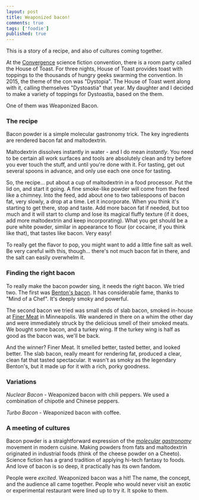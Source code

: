 ```yaml
---
layout: post
title: Weaponized bacon!
comments: true
tags: ['foodie']
published: true
---
```


This is a story of a recipe, and also of cultures coming together. 

At the [Convergence](http://convergence-con.org) science fiction convention, there is a room party called the House of Toast. For three nights, House of Toast provides toast with toppings to the thousands of hungry geeks swarming the convention. In 2015, the theme of the con was "Dystopia". The House of Toast went along with it, calling themselves "Dystoastia" that year. My daughter and I decided to make a variety of toppings for Dystoastia, based on the them. 

One of them was Weaponized Bacon. 

### The recipe

Bacon powder is a simple molecular gastronomy trick. The key ingredients are rendered bacon fat and maltodextrin. 

Maltodextrin dissolves instantly in water - and I do mean *instantly*. You need to be certain all work surfaces and tools are absolutely clean and try before you ever touch the stuff, and until you're done with it. For tasting, get out several spoons in advance, and only use each one once for tasting. 

So, the recipe... put about a cup of maltodextrin in a food processor. Put the lid on, and start it going. A fine smoke-like powder will come from the feed like a chimney. Into the feed, add about one to two tablespoons of bacon fat, very slowly, a drop at a time. Let it incorporate. When you think it's starting to get there, stop and taste. Add more bacon fat if needed, but too much and it will start to clump and lose its magical fluffy texture (if it does, add more maltodextrin and keep incorporating). What you get should be a pure white powder, similar in appearance to flour (or cocaine, if you think like that), that tastes like bacon. Very easy!

To really get the flavor to pop, you might want to add a little fine salt as well. Be very careful with this, though... there's not much bacon fat in there, and the salt can easily overwhelm it. 

### Finding the right bacon

To really make the bacon powder sing, it needs the right bacon. We tried two. The first was [Benton's bacon](http://shop.bentonscountryham.com/). It has considerable fame, thanks to "Mind of a Chef". It's deeply smoky and powerful. 

The second bacon we tried was small ends of slab bacon, smoked in-house at [Finer Meat](http://www.finermeatco.com/) in Minneapolis. We wandered in there on a whim the other day and were immediately struck by the delicious smell of their smoked meats. We bought some bacon, and a turkey wing. If the turkey wing is half as good as the bacon was, we'll be back.

And the winner? Finer Meat. It smelled better, tasted better, and looked better. The slab bacon, really meant for rendering fat, produced a clear, clean fat that tasted spectacular. It wasn't as smoky as the legendary Benton's, but it made up for it with a rich, porky goodness. 

### Variations

*Nuclear Bacon* - Weaponized bacon with chili peppers. We used a combination of chipotle and Chinese peppers. 

*Turbo Bacon* - Weaponized bacon with coffee. 

### A meeting of cultures

Bacon powder is a straightforward expression of the [_molecular gastronomy_](https://en.wikipedia.org/wiki/Molecular_gastronomy) movement in modern cuisine. Making powders from fats and maltodextrin originated in industrial foods (think of the cheese powder on a Cheeto). Science fiction has a grand tradition of applying hi-tech fantasy to foods. And love of bacon is so deep, it practically has its own fandom. 

People were *excited*. Weaponized bacon was a hit! The name, the concept, and the audience all came together. People who would never visit an exotic or experimental restaurant were lined up to try it. It spoke to them. 